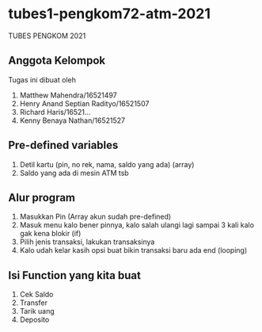 # tubes1-pengkom72-atm-2021
TUBES PENGKOM 2021

## Anggota Kelompok
Tugas ini dibuat oleh
<ol>
  <li>Matthew Mahendra/16521497</li>
  <li>Henry Anand Septian Radityo/16521507</li>
  <li>Richard Haris/16521...</li>
  <li>Kenny Benaya Nathan/16521527</li>
</ol>

## Pre-defined variables
<ol>
  <li>Detil kartu (pin, no rek, nama, saldo yang ada) (array)</li>
  <li>Saldo yang ada di mesin ATM tsb</li>
 </ol>
 
## Alur program
<ol>
  <li>Masukkan Pin (Array akun sudah pre-defined)</li>
  <li>Masuk menu kalo bener pinnya, kalo salah ulangi lagi sampai 3 kali kalo gak kena blokir (if)</li>
  <li>Pilih jenis transaksi, lakukan transaksinya</li>
  <li>Kalo udah kelar kasih opsi buat bikin transaksi baru ada end (looping)</li>
</ol>

## Isi Function yang kita buat
<ol>
  <li>Cek Saldo</li>
  <li>Transfer</li>
  <li>Tarik uang</li>
  <li>Deposito</li>
</ol>
